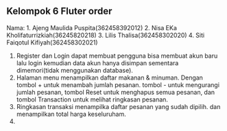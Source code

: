 ## Kelompok 6 Fluter order
Nama: 1. Ajeng Maulida Puspita(362458392012)
      2. Nisa EKa Kholifaturrizkiah(36245820218)
      3. Lilis Thalisa(362458302020)
      4. Siti Faiqotul Kifiyah(362458302021)

1. Register dan Login dapat membuat pengguna bisa membuat akun baru lalu login kemudian data akun hanya disimpan sementara dimemori(tidak menggunakan database).
2. Halaman menu menampilkan daftar makanan & minuman.
   Dengan tombol + untuk menambah jumlah pesanan. tombol - untuk mengurangi jumlah pesanan, tombol Reset untuk menghapus semua pesanan, dan tombol Transaction untuk melihat ringkasan         pesanan.
3. Ringkasan transaksi menampilka daftar pesanan yang sudah dipilih. dan menampilkan total harga keseluruham.
4. 
   
